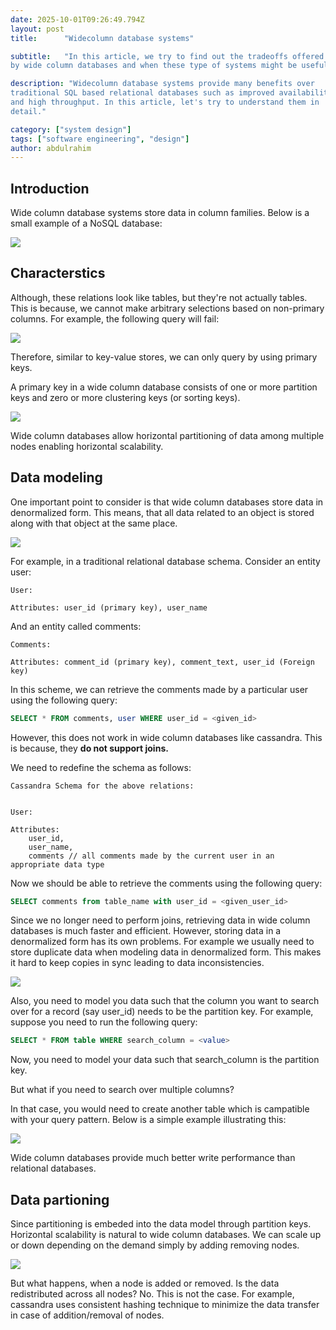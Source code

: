 ```yaml
---
date: 2025-10-01T09:26:49.794Z
layout: post
title:      "Widecolumn database systems"

subtitle:   "In this article, we try to find out the tradeoffs offered
by wide column databases and when these type of systems might be useful"

description: "Widecolumn database systems provide many benefits over
traditional SQL based relational databases such as improved availability
and high throughput. In this article, let's try to understand them in
detail."

category: ["system design"]
tags: ["software engineering", "design"]
author: abdulrahim
---
```



## Introduction

Wide column database systems store data in column families.  Below is a
small example of a NoSQL database:

![](https://i.ibb.co/63Z3pgf/Screenshot-from-2025-10-01-15-02-33.png)


## Characterstics

Although, these relations look like tables, but they're not actually
tables. This is because, we cannot make arbitrary selections based on
non-primary columns. For example, the following query will fail:

![](https://i.ibb.co/0j2HPHCS/Screenshot-from-2025-10-01-15-02-18.png)

Therefore, similar to key-value stores, we can only query by using
primary keys.

A primary key in a wide column database consists of one or more
partition keys and zero or more clustering keys (or sorting keys).

![](https://i.ibb.co/WWdnh1KD/Screenshot-from-2025-10-01-18-52-38.png)

Wide column databases allow horizontal partitioning of data among
multiple nodes enabling horizontal scalability.

## Data modeling

One important point to consider is that wide column databases store data
in denormalized form. This means, that all data related to an object is
stored along with that object at the same place. 

![](https://i.ibb.co/Ngph8qDr/Screenshot-from-2025-10-01-19-07-23.png)

For example, in a traditional relational database schema. Consider an
entity user:

```
User:

Attributes: user_id (primary key), user_name
```

And an entity called comments:

```
Comments:

Attributes: comment_id (primary key), comment_text, user_id (Foreign key)
```

In this scheme, we can retrieve the comments made by a particular user using the
following query:

```sql
SELECT * FROM comments, user WHERE user_id = <given_id>
```

However, this does not work in wide column databases like cassandra.
This is because, they **do not support joins.**

We need to redefine the schema as follows:

```
Cassandra Schema for the above relations:


User:

Attributes:
    user_id,
    user_name,
    comments // all comments made by the current user in an appropriate data type
```

Now we should be able to retrieve the comments using the following
query:

```sql
SELECT comments from table_name with user_id = <given_user_id>
```

Since we no longer need to perform joins, retrieving data in wide column
databases is much faster and efficient.  However, storing data in a
denormalized form has its own problems. For example we  usually need to
store duplicate data when modeling data in denormalized form. This makes
it hard to keep copies in sync leading to data inconsistencies.

![](https://i.ibb.co/MxRjR2k7/Screenshot-from-2025-10-01-19-19-19.png)

Also, you need to model you data such that the column you want to search
over for a record (say user\_id) needs to be the partition key. For
example, suppose you need to run the following query:

```sql
SELECT * FROM table WHERE search_column = <value>
```

Now, you need to model your data such that search\_column is the
partition key.

But what if you need to search over multiple columns?

In that case, you would need to create another table which is campatible
with your query pattern. Below is a simple example illustrating this:

![](https://i.ibb.co/1fJRsgpF/Screenshot-from-2025-10-01-19-26-32.png)

Wide column databases provide much better write performance than
relational databases.

## Data partioning

Since partitioning is embeded into the data model through partition
keys. Horizontal scalability is natural to wide column databases. We can
scale up or down depending on the demand simply by adding removing
nodes.

![](https://i.ibb.co/hJDFT4kH/Screenshot-from-2025-10-01-19-37-19.png)

But what happens, when a node is added or removed. Is the data
redistributed across all nodes? No. This is not the case. For example,
cassandra uses consistent hashing technique to minimize the data
transfer in case of addition/removal of nodes.

